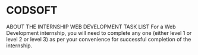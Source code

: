# CODSOFT
ABOUT THE INTERNSHIP  WEB DEVELOPMENT  TASK LIST  For a Web Development internship, you will need to complete any one (either level 1 or level 2 or  level 3) as per your convenience for successful completion of the internship.
